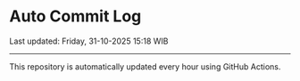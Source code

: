 # Auto Commit Log

Last updated: Friday, 31-10-2025 15:18 WIB

---

This repository is automatically updated every hour using GitHub Actions.
